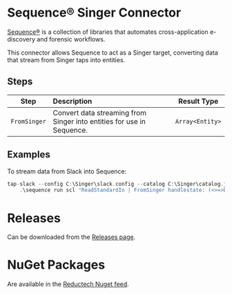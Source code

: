 # Sequence® Singer Connector

[Sequence®](https://gitlab.com/reductech/sequence) is a collection of
libraries that automates cross-application e-discovery and forensic workflows.

This connector allows Sequence to act as a Singer target, converting data that
stream from Singer taps into entities.

## Steps

|     Step     | Description                                                           |   Result Type   |
| :----------: | :-------------------------------------------------------------------- | :-------------: |
| `FromSinger` | Convert data streaming from Singer into entities for use in Sequence. | `Array<Entity>` |

## Examples

To stream data from Slack into Sequence:

```scala
tap-slack --config C:\Singer\slack.config --catalog C:\Singer\catalog.json |
    .\sequence run scl "ReadStandardIn | FromSinger handlestate: (<>=>DoNothing) | Foreach (log <>['name'])"
```

# Releases

Can be downloaded from the [Releases page](https://gitlab.com/reductech/sequence/connectors/singer/-/releases).

# NuGet Packages

Are available in the [Reductech Nuget feed](https://gitlab.com/reductech/nuget/-/packages).
